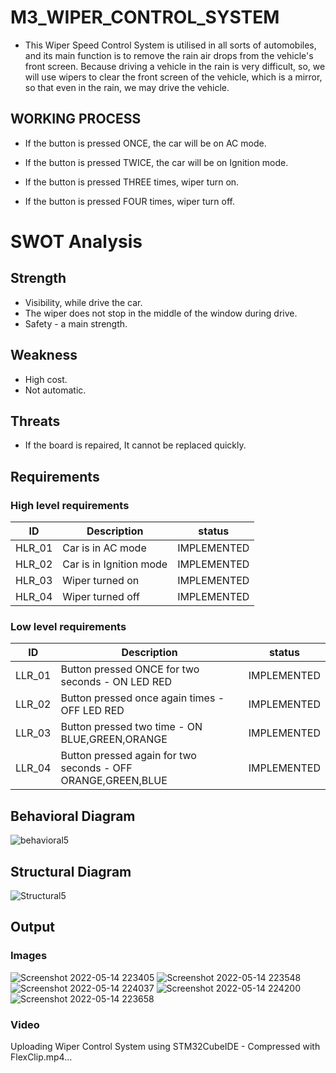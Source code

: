 # M3_WIPER_CONTROL_SYSTEM
* This Wiper Speed Control System is utilised in all sorts of automobiles, and its main function is to remove the rain air drops from the vehicle's front screen. Because driving a vehicle in the rain is very difficult, so, we will use wipers to clear the front screen of the vehicle, which is a mirror, so that even in the rain, we may drive the vehicle.

## WORKING PROCESS
* If the button is pressed ONCE, the car will be on AC mode.

* If the button is pressed TWICE, the car will be on Ignition mode.

* If the button is pressed THREE times, wiper turn on.

* If the button is pressed FOUR times, wiper turn off.

# SWOT Analysis

## Strength
* Visibility, while drive the car.
* The wiper does not stop in the middle of the window during drive.
* Safety - a main strength.

## Weakness
* High cost.
* Not automatic.

## Threats
* If the board is repaired, It cannot be replaced quickly.

## Requirements
### High level requirements
| ID	  | Description	|status |
|-------|-------------|-------|
| HLR_01	|Car is in AC mode	|IMPLEMENTED |
| HLR_02	|Car is in Ignition mode |IMPLEMENTED  |
| HLR_03	|Wiper turned on |	IMPLEMENTED |
| HLR_04	|Wiper turned off	|IMPLEMENTED |

### Low level requirements
|ID	   |  Description	              |   status |
|------|----------------------------|-----------|
|LLR_01 | Button pressed ONCE for two seconds - ON LED RED|	IMPLEMENTED|
|LLR_02 | Button pressed once again times - OFF LED RED|	IMPLEMENTED|
|LLR_03 |	Button pressed two time - ON BLUE,GREEN,ORANGE|	IMPLEMENTED|
|LLR_04 |	Button pressed again for two seconds - OFF ORANGE,GREEN,BLUE|	IMPLEMENTED|

## Behavioral Diagram
![behavioral5](https://user-images.githubusercontent.com/101514904/168135595-6ee54b4c-b8a3-41d1-94ec-38013a4207f1.png)

## Structural Diagram
![Structural5](https://user-images.githubusercontent.com/101514904/168135738-8706f2d5-94fd-45db-8df8-dd46fb13ce94.png)

## Output

### Images
![Screenshot 2022-05-14 223405](https://user-images.githubusercontent.com/101514904/168464780-b7d6b366-4191-4d04-a54f-d521be020e1f.png)
![Screenshot 2022-05-14 223548](https://user-images.githubusercontent.com/101514904/168464781-830ff344-61fc-4087-8f92-f4c9c5f7706d.png)
![Screenshot 2022-05-14 224037](https://user-images.githubusercontent.com/101514904/168464783-01f88d06-2553-44fd-a164-3183ddf9e16b.png)
![Screenshot 2022-05-14 224200](https://user-images.githubusercontent.com/101514904/168464785-e188fef4-3ff1-4772-9355-f8d1f08a49a5.png)
![Screenshot 2022-05-14 223658](https://user-images.githubusercontent.com/101514904/168464787-73bc5b35-ff9e-46eb-8e11-67b2e90305f4.png)

### Video


Uploading Wiper Control System using STM32CubeIDE - Compressed with FlexClip.mp4…




